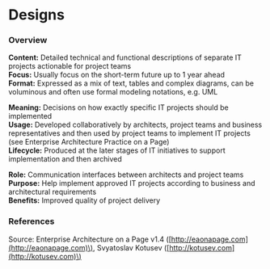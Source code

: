 # Designs

### Overview

**Content:** Detailed technical and functional descriptions of separate IT projects actionable for project teams  
**Focus:** Usually focus on the short-term future up to 1 year ahead  
**Format:** Expressed as a mix of text, tables and complex diagrams, can be voluminous and often use formal modeling notations, e.g. UML

**Meaning:** Decisions on how exactly specific IT projects should be implemented  
**Usage:** Developed collaboratively by architects, project teams and business representatives and then used by project teams to implement IT projects \(see Enterprise Architecture Practice on a Page\)  
**Lifecycle:** Produced at the later stages of IT initiatives to support implementation and then archived

**Role:** Communication interfaces between architects and project teams  
**Purpose:** Help implement approved IT projects according to business and architectural requirements  
**Benefits:** Improved quality of project delivery

### References

Source: Enterprise Architecture on a Page v1.4 \([http://eaonapage.com](http://eaonapage.com)\), Svyatoslav Kotusev \([http://kotusev.com](http://kotusev.com)\)

